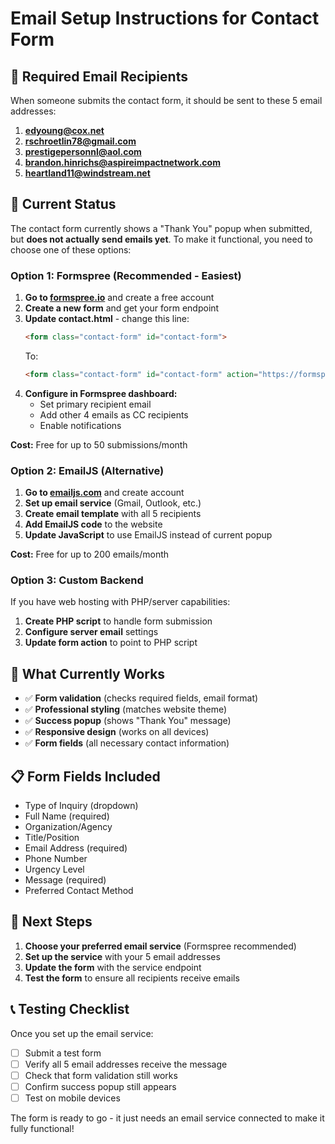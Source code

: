 # Email Setup Instructions for Contact Form

## 📧 Required Email Recipients

When someone submits the contact form, it should be sent to these 5 email addresses:

1. **edyoung@cox.net**
2. **rschroetlin78@gmail.com** 
3. **prestigepersonnl@aol.com**
4. **brandon.hinrichs@aspireimpactnetwork.com**
5. **heartland11@windstream.net**

## 🚀 Current Status

The contact form currently shows a "Thank You" popup when submitted, but **does not actually send emails yet**. To make it functional, you need to choose one of these options:

### Option 1: Formspree (Recommended - Easiest)

1. **Go to [formspree.io](https://formspree.io)** and create a free account
2. **Create a new form** and get your form endpoint
3. **Update contact.html** - change this line:
   ```html
   <form class="contact-form" id="contact-form">
   ```
   To:
   ```html
   <form class="contact-form" id="contact-form" action="https://formspree.io/f/YOUR_FORM_ID" method="POST">
   ```
4. **Configure in Formspree dashboard:**
   - Set primary recipient email
   - Add other 4 emails as CC recipients
   - Enable notifications

**Cost:** Free for up to 50 submissions/month

### Option 2: EmailJS (Alternative)

1. **Go to [emailjs.com](https://emailjs.com)** and create account
2. **Set up email service** (Gmail, Outlook, etc.)
3. **Create email template** with all 5 recipients
4. **Add EmailJS code** to the website
5. **Update JavaScript** to use EmailJS instead of current popup

**Cost:** Free for up to 200 emails/month

### Option 3: Custom Backend

If you have web hosting with PHP/server capabilities:
1. **Create PHP script** to handle form submission
2. **Configure server email** settings
3. **Update form action** to point to PHP script

## 🎯 What Currently Works

- ✅ **Form validation** (checks required fields, email format)
- ✅ **Professional styling** (matches website theme)
- ✅ **Success popup** (shows "Thank You" message)
- ✅ **Responsive design** (works on all devices)
- ✅ **Form fields** (all necessary contact information)

## 📋 Form Fields Included

- Type of Inquiry (dropdown)
- Full Name (required)
- Organization/Agency
- Title/Position  
- Email Address (required)
- Phone Number
- Urgency Level
- Message (required)
- Preferred Contact Method

## 🔧 Next Steps

1. **Choose your preferred email service** (Formspree recommended)
2. **Set up the service** with your 5 email addresses
3. **Update the form** with the service endpoint
4. **Test the form** to ensure all recipients receive emails

## 📞 Testing Checklist

Once you set up the email service:

- [ ] Submit a test form
- [ ] Verify all 5 email addresses receive the message
- [ ] Check that form validation still works
- [ ] Confirm success popup still appears
- [ ] Test on mobile devices

The form is ready to go - it just needs an email service connected to make it fully functional!